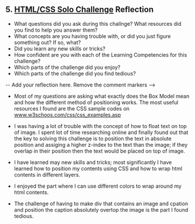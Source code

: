 ## 5. [HTML/CSS Solo Challenge](5_HTML_CSS_solo_challenge/readme.md) Reflection

* What questions did you ask during this challnge? What resources did you find to help you answer them?  
* What concepts are you having trouble with, or did you just figure something out? If so, what?  
* Did you learn any new skills or tricks?
* How confident are you with each of the Learning Competencies for this challenge? 
* Which parts of the challenge did you enjoy?
* Which parts of the challenge did you find tedious?

-- Add your reflection here. Remove the comment markers -->

* Most of my questions are asking what exactly does the Box Model mean and how the different method of positioning works. The most useful resources I found are the CSS sample codes on www.w3schoos.com/css/css_examples.asp

* I was having a lot of trouble with the concept of how to float text on top of image. I spent lot of time researching online and finally found out that the key to solving this challenge is to position the text in absolute position and assiging a higher z-index to the text than the image; if they overlap in their position then the text would be placed on top of image.

* I have learned may new skills and tricks; most significantly I have learned how to position my contents using CSS and how to wrap html contents in different layers.

* I enjoyed the part where I can use different colors to wrap around my html contents.

* The challenge of having to make div that contains an image and cpation and position the caption absolutely overtop the image is the part I found tedious.

